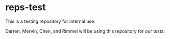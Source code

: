 # reps-test
This is a testing repository for internal use.

Darren, Mervin, Chen, and Rimmel will be using this repository for our tests.

